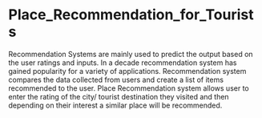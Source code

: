 # Place_Recommendation_for_Tourists
Recommendation Systems are mainly used to predict the output based on the user ratings and inputs. In a decade recommendation system has gained popularity for a variety of applications. Recommendation system compares the data collected from users and create a list of items recommended to the user. Place Recommendation system allows user to enter the rating of the city/ tourist destination they visited and then depending on their interest a similar place will be recommended.
